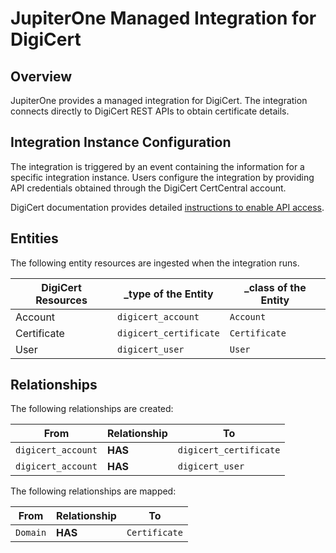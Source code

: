 # JupiterOne Managed Integration for DigiCert

## Overview

JupiterOne provides a managed integration for DigiCert. The integration connects
directly to DigiCert REST APIs to obtain certificate details.

## Integration Instance Configuration

The integration is triggered by an event containing the information for a
specific integration instance. Users configure the integration by providing API
credentials obtained through the DigiCert CertCentral account.

DigiCert documentation provides detailed [instructions to enable API access][1].

## Entities

The following entity resources are ingested when the integration runs.

| DigiCert Resources | \_type of the Entity   | \_class of the Entity |
| ------------------ | ---------------------- | --------------------- |
| Account            | `digicert_account`     | `Account`             |
| Certificate        | `digicert_certificate` | `Certificate`         |
| User               | `digicert_user`        | `User`                |

## Relationships

The following relationships are created:

| From               | Relationship | To                     |
| ------------------ | ------------ | ---------------------- |
| `digicert_account` | **HAS**      | `digicert_certificate` |
| `digicert_account` | **HAS**      | `digicert_user`        |

The following relationships are mapped:

| From     | Relationship | To            |
| -------- | ------------ | ------------- |
| `Domain` | **HAS**      | `Certificate` |

[1]: https://www.digicert.com/rest-api/
